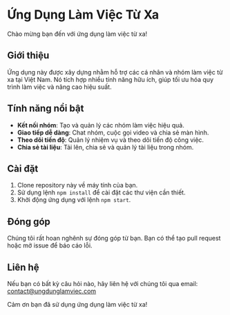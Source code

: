 # Ứng Dụng Làm Việc Từ Xa

Chào mừng bạn đến với ứng dụng làm việc từ xa!

## Giới thiệu
Ứng dụng này được xây dựng nhằm hỗ trợ các cá nhân và nhóm làm việc từ xa tại Việt Nam. Nó tích hợp nhiều tính năng hữu ích, giúp tối ưu hóa quy trình làm việc và nâng cao hiệu suất.

## Tính năng nổi bật
- **Kết nối nhóm**: Tạo và quản lý các nhóm làm việc hiệu quả.
- **Giao tiếp dễ dàng**: Chat nhóm, cuộc gọi video và chia sẻ màn hình.
- **Theo dõi tiến độ**: Quản lý nhiệm vụ và theo dõi tiến độ công việc.
- **Chia sẻ tài liệu**: Tải lên, chia sẻ và quản lý tài liệu trong nhóm.

## Cài đặt
1. Clone repository này về máy tính của bạn.
2. Sử dụng lệnh `npm install` để cài đặt các thư viện cần thiết.
3. Khởi động ứng dụng với lệnh `npm start`.

## Đóng góp
Chúng tôi rất hoan nghênh sự đóng góp từ bạn. Bạn có thể tạo pull request hoặc mở issue để báo cáo lỗi.

## Liên hệ
Nếu bạn có bất kỳ câu hỏi nào, hãy liên hệ với chúng tôi qua email: contact@ungdunglamviec.com

Cảm ơn bạn đã sử dụng ứng dụng làm việc từ xa!